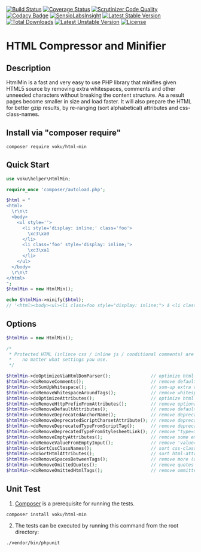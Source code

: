 [![Build Status](https://travis-ci.org/voku/HtmlMin.svg?branch=master)](https://travis-ci.org/voku/HtmlMin)
[![Coverage Status](https://coveralls.io/repos/github/voku/HtmlMin/badge.svg?branch=master)](https://coveralls.io/github/voku/HtmlMin?branch=master)
[![Scrutinizer Code Quality](https://scrutinizer-ci.com/g/voku/HtmlMin/badges/quality-score.png?b=master)](https://scrutinizer-ci.com/g/voku/HtmlMin/?branch=master)
[![Codacy Badge](https://api.codacy.com/project/badge/Grade/a433ed2b3b7546b3a1c520310222a601)](https://www.codacy.com/app/voku/HtmlMin?utm_source=github.com&amp;utm_medium=referral&amp;utm_content=voku/HtmlMin&amp;utm_campaign=Badge_Grade)
[![SensioLabsInsight](https://insight.sensiolabs.com/projects/63d796ba-64b9-487d-a45f-ac121fdc5491/mini.png)](https://insight.sensiolabs.com/projects/63d796ba-64b9-487d-a45f-ac121fdc5491)
[![Latest Stable Version](https://poser.pugx.org/voku/html-min/v/stable)](https://packagist.org/packages/voku/html-min) 
[![Total Downloads](https://poser.pugx.org/voku/html-min/downloads)](https://packagist.org/packages/voku/html-min) 
[![Latest Unstable Version](https://poser.pugx.org/voku/html-min/v/unstable)](https://packagist.org/packages/voku/html-min)
[![License](https://poser.pugx.org/voku/html-min/license)](https://packagist.org/packages/voku/html-min)

# HTML Compressor and Minifier

## Description

HtmlMin is a fast and very easy to use PHP library that minifies given HTML5 source by removing extra whitespaces, comments and other unneeded characters without breaking the content structure. As a result pages become smaller in size and load faster. It will also prepare the HTML for better gzip results, by re-ranging (sort alphabetical) attributes and css-class-names.


## Install via "composer require"

```shell
composer require voku/html-min
```

## Quick Start

```php
use voku\helper\HtmlMin;

require_once 'composer/autoload.php';

$html = "
<html>
  \r\n\t
  <body>
    <ul style=''>
      <li style='display: inline;' class='foo'>
        \xc3\xa0
      </li>
      <li class='foo' style='display: inline;'>
        \xc3\xa1
      </li>
    </ul>
  </body>
  \r\n\t
</html>
";
$htmlMin = new HtmlMin();

echo $htmlMin->minify($html); 
// '<html><body><ul><li class=foo style="display: inline;"> à <li class=foo style="display: inline;"> á </ul>'
```

## Options

```php
$htmlMin = new HtmlMin();

/* 
 * Protected HTML (inlince css / inline js / conditional comments) are still protected,
 *    no matter what settings you use.
 */

$htmlMin->doOptimizeViaHtmlDomParser();               // optimize html via "HtmlDomParser()"
$htmlMin->doRemoveComments();                         // remove default HTML comments (depends on "doOptimizeViaHtmlDomParser(true)")
$htmlMin->doSumUpWhitespace();                        // sum-up extra whitespace from the Dom (depends on "doOptimizeViaHtmlDomParser(true)")
$htmlMin->doRemoveWhitespaceAroundTags();             // remove whitespace around tags (depends on "doOptimizeViaHtmlDomParser(true)")
$htmlMin->doOptimizeAttributes();                     // optimize html attributes (depends on "doOptimizeViaHtmlDomParser(true)")
$htmlMin->doRemoveHttpPrefixFromAttributes();         // remove optional "http:"-prefix from attributes (depends on "doOptimizeAttributes(true)")
$htmlMin->doRemoveDefaultAttributes();                // remove defaults (depends on "doOptimizeAttributes(true)" | disabled by default)
$htmlMin->doRemoveDeprecatedAnchorName();             // remove deprecated anchor-jump (depends on "doOptimizeAttributes(true)")
$htmlMin->doRemoveDeprecatedScriptCharsetAttribute(); // remove deprecated charset-attribute - the browser will use the charset from the HTTP-Header, anyway (depends on "doOptimizeAttributes(true)")
$htmlMin->doRemoveDeprecatedTypeFromScriptTag();      // remove deprecated script-mime-types (depends on "doOptimizeAttributes(true)")
$htmlMin->doRemoveDeprecatedTypeFromStylesheetLink(); // remove "type=text/css" for css links (depends on "doOptimizeAttributes(true)")
$htmlMin->doRemoveEmptyAttributes();                  // remove some empty attributes (depends on "doOptimizeAttributes(true)")
$htmlMin->doRemoveValueFromEmptyInput();              // remove 'value=""' from empty <input> (depends on "doOptimizeAttributes(true)")
$htmlMin->doSortCssClassNames();                      // sort css-class-names, for better gzip results (depends on "doOptimizeAttributes(true)")
$htmlMin->doSortHtmlAttributes();                     // sort html-attributes, for better gzip results (depends on "doOptimizeAttributes(true)")
$htmlMin->doRemoveSpacesBetweenTags();                // remove more (aggressive) spaces in the dom (disabled by default)
$htmlMin->doRemoveOmittedQuotes();                    // remove quotes e.g. class="lall" => class=lall
$htmlMin->doRemoveOmittedHtmlTags();                  // remove ommitted html tags e.g. <p>lall</p> => <p>lall 
```

## Unit Test

1) [Composer](https://getcomposer.org) is a prerequisite for running the tests.

```
composer install voku/html-min
```

2) The tests can be executed by running this command from the root directory:

```bash
./vendor/bin/phpunit
```

